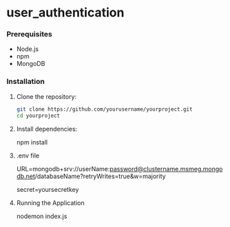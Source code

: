 # user_authentication

### Prerequisites

- Node.js 
- npm 
- MongoDB 

### Installation

1. Clone the repository:

   ```bash
   git clone https://github.com/yourusername/yourproject.git
   cd yourproject

2. Install dependencies:
 
   npm install

3. .env file
   
   URL=mongodb+srv://userName:password@clustername.msmeg.mongodb.net/databaseName?retryWrites=true&w=majority

   secret=yoursecretkey

4. Running the Application

   nodemon index.js
   
